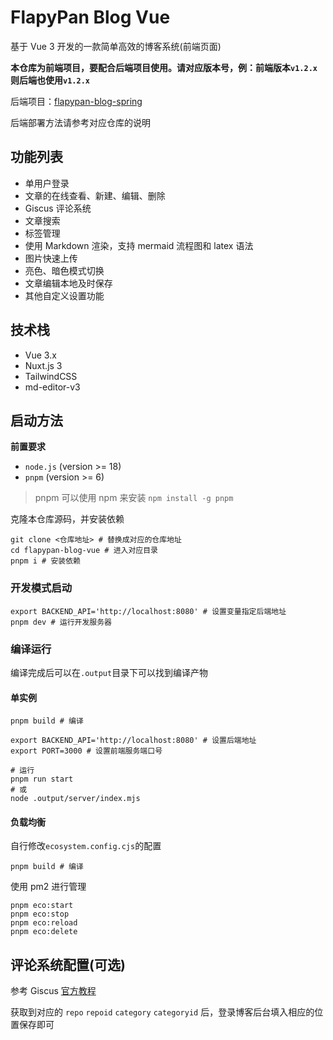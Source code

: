 # FlapyPan Blog Vue

基于 Vue 3 开发的一款简单高效的博客系统(前端页面)

**本仓库为前端项目，要配合后端项目使用。请对应版本号，例：前端版本`v1.2.x`则后端也使用`v1.2.x`**

后端项目：[flapypan-blog-spring](https://github.com/FlapyPan/flapypan-blog-spring)

后端部署方法请参考对应仓库的说明

## 功能列表

- 单用户登录
- 文章的在线查看、新建、编辑、删除
- Giscus 评论系统
- 文章搜索
- 标签管理
- 使用 Markdown 渲染，支持 mermaid 流程图和 latex 语法
- 图片快速上传
- 亮色、暗色模式切换
- 文章编辑本地及时保存
- 其他自定义设置功能

## 技术栈

- Vue 3.x
- Nuxt.js 3
- TailwindCSS
- md-editor-v3

## 启动方法

**前置要求**

- `node.js` (version >= 18)
- `pnpm` (version >= 6)

> pnpm 可以使用 npm 来安装 `npm install -g pnpm`

克隆本仓库源码，并安装依赖

```shell
git clone <仓库地址> # 替换成对应的仓库地址
cd flapypan-blog-vue # 进入对应目录
pnpm i # 安装依赖
```

### 开发模式启动

```shell
export BACKEND_API='http://localhost:8080' # 设置变量指定后端地址
pnpm dev # 运行开发服务器
```

### 编译运行

编译完成后可以在`.output`目录下可以找到编译产物

#### 单实例

```shell
pnpm build # 编译

export BACKEND_API='http://localhost:8080' # 设置后端地址
export PORT=3000 # 设置前端服务端口号

# 运行
pnpm run start
# 或
node .output/server/index.mjs
```

#### 负载均衡

自行修改`ecosystem.config.cjs`的配置

```shell
pnpm build # 编译
```

使用 pm2 进行管理

```shell
pnpm eco:start
pnpm eco:stop
pnpm eco:reload
pnpm eco:delete
```

## 评论系统配置(可选)

参考 Giscus [官方教程](https://giscus.app/zh-CN)

获取到对应的 `repo` `repoid` `category` `categoryid` 后，登录博客后台填入相应的位置保存即可
